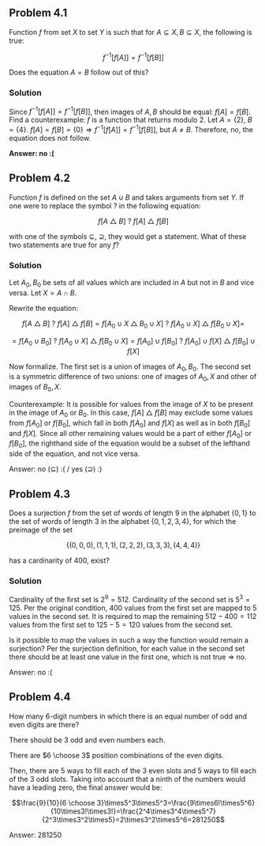 ## Problem 4.1

Function $f$ from set $X$ to set $Y$ is such that for $A \subseteq X, B \subseteq X$, the following is true:

$$f^{-1}[f[A]]=f^{-1}[f[B]]$$

Does the equation $A=B$ follow out of this?

### Solution

Since $f^{-1}[f[A]]=f^{-1}[f[B]]$, then images of $A, B$ should be equal: $f[A]=f[B]$. Find a counterexample: $f$ is a function that returns modulo 2. Let $A=\{2\}$, $B=\{4\}$. $f[A]=f[B]=\{0\}\Rightarrow f^{-1}[f[A]]=f^{-1}[f[B]]$, but $A\neq B$. Therefore, no, the equation does not follow.

**Answer: no :(**

## Problem 4.2

Function $f$ is defined on the set $A\cup B$ and takes arguments from set $Y$. If one were to replace the symbol $?$ in the following equation:

$$f[A \ \triangle \ B]\ ? \ f[A]\ \triangle\ f[B]$$

with one of the symbols $\subseteq$, $\supseteq$, they would get a statement. What of these two statements are true for any $f$?

### Solution

Let $A_0, B_0$ be sets of all values which are included in $A$ but not in $B$ and vice versa. Let $X = A \cap B$. 

Rewrite the equation:

$$f[A \ \triangle \ B]\ ? \ f[A]\ \triangle\ f[B] = f[A_0 \cup X \ \triangle \ B_0 \cup X]\ ? \ f[A_0 \cup X]\ \triangle\ f[B_0 \cup X] =$$

$$=f[A_0 \cup B_0]\ ? \ f[A_0 \cup X]\ \triangle\ f[B_0 \cup X]=f[A_0] \cup f[B_0]\ ? \ f[A_0] \cup f[X]\ \triangle\ f[B_0] \cup f[X]$$

Now formalize. The first set is a union of images of $A_0, B_0$. The second set is a symmetric difference of two unions: one of images of $A_0, X$ and other of images of $B_0, X$.

Counterexample: It is possible for values from the image of $X$ to be present in the image of $A_0$ or $B_0$. In this case, $f[A]\ \triangle\ f[B]$ may exclude some values from $f[A_0]$ or $f[B_0]$, which fall in both $f[A_0]$ and $f[X]$ as well as in both $f[B_0]$ and $f[X]$. Since all other remaining values would be a part of either $f[A_0]$ or $f[B_0]$, the righthand side of the equation would be a subset of the lefthand side of the equation, and not vice versa. 

Answer: no ($\subseteq$) :( / yes ($\supseteq$) :)

## Problem 4.3

Does a surjection $f$ from the set of words of length $9$ in the alphabet $\{0, 1\}$ to the set of words of length $3$ in the alphabet $\{0,1,2,3,4\}$, for which the preimage of the set 

$$\{(0,0,0), (1,1,1), (2,2,2), (3,3,3), (4,4,4)\}$$

has a cardinarity of $400$, exist?

### Solution

Cardinality of the first set is $2^9=512$. Cardinality of the second set is $5^3=125$. Per the original condition, $400$ values from the first set are mapped to $5$ values in the second set. It is required to map the remaining $512-400=112$ values from the first set to $125-5=120$ values from the second set. 

Is it possible to map the values in such a way the function would remain a surjection? Per the surjection definition, for each value in the second set there should be at least one value in the first one, which is not true $\Rightarrow$ no.

Answer: no :(

## Problem 4.4

How many $6$-digit numbers in which there is an equal number of odd and even digits are there?

There should be $3$ odd and even numbers each.

There are $6 \choose 3$ position combinations of the even digits. 

Then, there are $5$ ways to fill each of the $3$ even slots and $5$ ways to fill each of the $3$ odd slots. Taking into account that a ninth of the numbers would have a leading zero, the final answer would be:

$$\frac{9}{10}{6 \choose 3}\times5^3\times5^3=\frac{9\times6!\times5^6}{10\times3!\times3!}=\frac{2^4\times3^4\times5^7}{2^3\times3^2\times5}=2\times3^2\times5^6=281250$$

Answer: $281250$